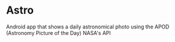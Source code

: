 # Astro
Android app that shows a daily astronomical photo using the APOD (Astronomy Picture of the Day) NASA's API
